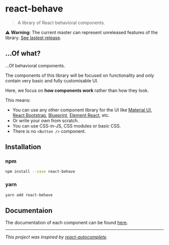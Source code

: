 <!--
  THIS FILE WAS GENERATED!
  Don't make any changes in it, update README-template.md instead.
-->

# react-behave

> A library of React behavioral components.

⚠️ **Warning:** The current master can represent unreleased features of the library.
[See lastest release](https://github.com/simonrelet/react-libraries/tree/react-behave-0.3.0/packages/react-behave).

## ...Of what?

...Of behavioral components.

The components of this library will be focused on functionality and only contain very basic and fully customisable UI.

Here, we focus on **how components work** rather than how they look.

This means:

- You can use any other component library for the UI like [Material UI](https://material-ui.com/), [React Bootstrap](https://react-bootstrap.github.io/), [Blueprint](http://blueprintjs.com/), [Element React](https://eleme.github.io/element-react/#/en-US/quick-start), etc.
- Or write your own from scratch.
- You can use CSS-in-JS, CSS modules or basic CSS.
- There is no `<Button />` component.

## Installation

### npm

```sh
npm install --save react-behave
```

### yarn

```sh
yarn add react-behave
```

## Documentaion

The documentation of each component can be found [here](https://github.com/simonrelet/react-libraries/tree/react-behave-0.3.0/packages/react-behave/docs).

---

_This project was inspired by [react-autocomplete](https://github.com/reactjs/react-autocomplete)._
